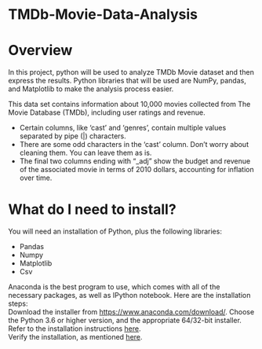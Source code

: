 # **TMDb-Movie-Data-Analysis**
# **Overview**
In this project, python will be used to analyze TMDb Movie dataset and then express the results. Python libraries that will be used are NumPy, pandas, and Matplotlib to make the analysis process easier.

This data set contains information about 10,000 movies collected from The Movie Database (TMDb), including user ratings and revenue.
- Certain columns, like ‘cast’ and ‘genres’, contain multiple values separated by pipe (|) characters. 
- There are some odd characters in the ‘cast’ column. Don’t worry about cleaning them. You can leave them as is.
- The final two columns ending with “_adj” show the budget and revenue of the associated movie in terms of 2010 dollars, accounting for inflation over time.



# **What do I need to install?**
You will need an installation of Python, plus the following libraries:
- Pandas
- Numpy
- Matplotlib
- Csv

Anaconda is the best program to use, which comes with all of the necessary packages, as well as IPython notebook. Here are the installation steps:
<br>Download the installer from https://www.anaconda.com/download/. Choose the Python 3.6 or higher version, and the appropriate 64/32-bit installer.
<br>Refer to the installation instructions [here](https://docs.anaconda.com/anaconda/install/).
<br>Verify the installation, as mentioned [here](https://docs.anaconda.com/anaconda/install/verify-install/).
  





